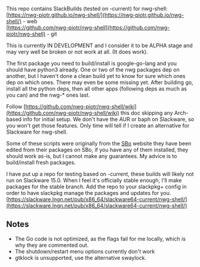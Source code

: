 
This repo contains SlackBuilds (tested on -current) for nwg-shell:  
[https://nwg-piotr.github.io/nwg-shell/](https://nwg-piotr.github.io/nwg-shell/) - web  
[https://github.com/nwg-piotr/nwg-shell](https://github.com/nwg-piotr/nwg-shell) - git  

This is currently IN DEVELOPMENT and I consider it to be ALPHA stage and may very well be broken
or not work at all. (It does work).

The first package you need to build/install is google-go-lang and you should have python3 already.
One or two of the nwg packages dep on another, but I haven't done a clean build yet to know for
sure which ones dep on which ones. There may even be some missing yet. After building go, install
all the python deps, then all other apps (following deps as much as you can) and the nwg-* ones
last.

Follow  [https://github.com/nwg-piotr/nwg-shell/wiki](https://github.com/nwg-piotr/nwg-shell/wiki) 
this doc skipping any Arch-based info for initial setup. We don't have the AUR or baph on Slackware, 
so you won't get those features. Only time will tell if I create an alternative for Slackware for 
nwg-shell.

Some of these scripts were originally from the [SBo](https://slackbuilds.org) website they
have been edited from their packages on SBo, if you have any of them installed, they should work 
as-is, but I cannot make any guarantees. My advice is to build/install fresh packages.

I have put up a repo for testing based on -current, these builds will likely not run on Slackware 
15.0. When I feel it's officially stable enough, I'll make packages for the stable branch. Add the 
repo to your slackpkg+ config in order to have slackpkg manage the packages and updates for you.
[https://slackware.lngn.net/pub/x86_64/slackware64-current/nwg-shell/](https://slackware.lngn.net/pub/x86_64/slackware64-current/nwg-shell/)

## Notes

* The Go code is not optimized, as the flags fail for me locally, which is why they are commented out.  
* The shutdown/restart menu options currently don't work  
* gtklock is unsupported, use the alternative swaylock.  


